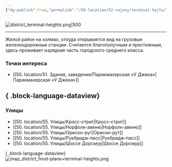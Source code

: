 ```yaml
---
{"dg-publish":true,"permalink":"/50-location/52-rajony/terminal-hajts/","tags":["локация/район"]}
---
```


![district_terminal-heights.png|500](/img/user/90.%20files/district_terminal-heights.png)
***
Жилой район на холмах, откуда открывается вид на грузовые железнодорожные станции. Считается благополучным и престижным, здесь проживает изрядная часть городского среднего класса.
### Точки интереса
- [[50. location/51. Здания, заведения/Парикмахерская «У Джека»\|Парикмахерская «У Джека»]]

{ .block-language-dataview}
---
### Улицы
- [[50. location/55. Улицы/Кросс-стрит\|Кросс-стрит]]
- [[50. location/55. Улицы/Норфолк-авеню\|Норфолк-авеню]]
- [[50. location/55. Улицы/Орисон-рут\|Орисон-рут]]
- [[50. location/55. Улицы/Рукбридж-пасс\|Рукбридж-пасс]]
- [[50. location/55. Улицы/Шоссе Дорсмур\|Шоссе Дорсмур]]

{ .block-language-dataview}
![map_district_frost-plane+terminal-heights.png](/img/user/90.%20files/map_district_frost-plane+terminal-heights.png)